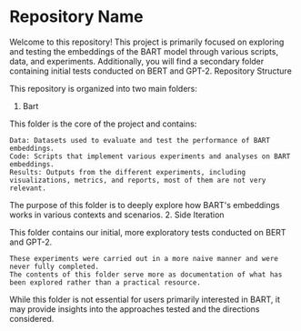 # Repository Name

Welcome to this repository! This project is primarily focused on exploring and testing the embeddings of the BART model through various scripts, data, and experiments. Additionally, you will find a secondary folder containing initial tests conducted on BERT and GPT-2.
Repository Structure

This repository is organized into two main folders:
1. Bart

This folder is the core of the project and contains:

    Data: Datasets used to evaluate and test the performance of BART embeddings.
    Code: Scripts that implement various experiments and analyses on BART embeddings.
    Results: Outputs from the different experiments, including visualizations, metrics, and reports, most of them are not very relevant.

The purpose of this folder is to deeply explore how BART's embeddings works in various contexts and scenarios.
2. Side Iteration

This folder contains our initial, more exploratory tests conducted on BERT and GPT-2.

    These experiments were carried out in a more naive manner and were never fully completed.
    The contents of this folder serve more as documentation of what has been explored rather than a practical resource.

While this folder is not essential for users primarily interested in BART, it may provide insights into the approaches tested and the directions considered.  
